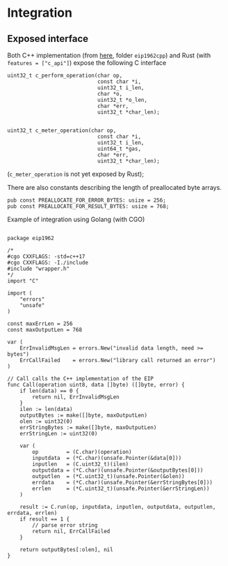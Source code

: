 # Integration

## Exposed interface

Both C++ implementation (from [here](https://github.com/matter-labs/eip1962_cpp), folder `eip1962cpp`) and Rust (with `features = ["c_api"]`) expose the following C interface
```
uint32_t c_perform_operation(char op,
                             const char *i,
                             uint32_t i_len,
                             char *o,
                             uint32_t *o_len,
                             char *err,
                             uint32_t *char_len);


uint32_t c_meter_operation(char op,
                             const char *i,
                             uint32_t i_len,
                             uint64_t *gas,
                             char *err,
                             uint32_t *char_len);
```

(`c_meter_operation` is not yet exposed by Rust);

There are also constants describing the length of preallocated byte arrays.

```
pub const PREALLOCATE_FOR_ERROR_BYTES: usize = 256;
pub const PREALLOCATE_FOR_RESULT_BYTES: usize = 768;
```

Example of integration using Golang (with CGO)

```

package eip1962

/*
#cgo CXXFLAGS: -std=c++17
#cgo CXXFLAGS: -I./include
#include "wrapper.h"
*/
import "C"

import (
	"errors"
	"unsafe"
)

const maxErrLen = 256
const maxOutputLen = 768

var (
	ErrInvalidMsgLen = errors.New("invalid data length, need >= bytes")
	ErrCallFailed    = errors.New("library call returned an error")
)

// Call calls the C++ implementation of the EIP
func Call(operation uint8, data []byte) ([]byte, error) {
	if len(data) == 0 {
		return nil, ErrInvalidMsgLen
	}
	ilen := len(data)
	outputBytes := make([]byte, maxOutputLen)
	olen := uint32(0)
	errStringBytes := make([]byte, maxOutputLen)
	errStringLen := uint32(0)

	var (
        op         = (C.char)(operation)
		inputdata  = (*C.char)(unsafe.Pointer(&data[0]))
		inputlen   = (C.uint32_t)(ilen)
		outputdata = (*C.char)(unsafe.Pointer(&outputBytes[0]))
		outputlen  = (*C.uint32_t)(unsafe.Pointer(&olen))
		errdata    = (*C.char)(unsafe.Pointer(&errStringBytes[0]))
		errlen     = (*C.uint32_t)(unsafe.Pointer(&errStringLen))
	)

	result := C.run(op, inputdata, inputlen, outputdata, outputlen, errdata, errlen)
	if result == 1 {
		// parse error string
		return nil, ErrCallFailed
	}

	return outputBytes[:olen], nil
}

```